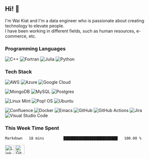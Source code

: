 ## Hi! 👋
I'm Wai Kiat and I'm a data engineer who is passionate about creating technology to elevate people.\
I have been working in different fields, such as human resources, e-commerce, etc.

### Programming Languages
![C++](https://img.shields.io/badge/c++-%2300599C.svg?style=for-the-badge&logo=c%2B%2B&logoColor=white)
![Fortran](https://img.shields.io/badge/Fortran-%23734F96.svg?style=for-the-badge&logo=fortran&logoColor=white)
![Julia](https://img.shields.io/badge/-Julia-9558B2?style=for-the-badge&logo=julia&logoColor=white)
![Python](https://img.shields.io/badge/python-3670A0?style=for-the-badge&logo=python&logoColor=ffdd54)

### Tech Stack
![AWS](https://img.shields.io/badge/AWS-%23FF9900.svg?style=for-the-badge&logo=amazon-aws&logoColor=white) 
![Azure](https://img.shields.io/badge/azure-%230072C6.svg?style=for-the-badge&logo=azure-devops&logoColor=white)
![Google Cloud](https://img.shields.io/badge/GoogleCloud-%234285F4.svg?style=for-the-badge&logo=google-cloud&logoColor=white) 

![MongoDB](https://img.shields.io/badge/MongoDB-%234ea94b.svg?style=for-the-badge&logo=mongodb&logoColor=white)
![MySQL](https://img.shields.io/badge/mysql-%2300f.svg?style=for-the-badge&logo=mysql&logoColor=white)
![Postgres](https://img.shields.io/badge/postgres-%23316192.svg?style=for-the-badge&logo=postgresql&logoColor=white)

![Linux Mint](https://img.shields.io/badge/Linux%20Mint-87CF3E?style=for-the-badge&logo=Linux%20Mint&logoColor=white)
![Pop! OS](https://img.shields.io/badge/Pop!_OS-48B9C7?style=for-the-badge&logo=Pop!_OS&logoColor=white)
![Ubuntu](https://img.shields.io/badge/Ubuntu-E95420?style=for-the-badge&logo=ubuntu&logoColor=white)

![Confluence](https://img.shields.io/badge/confluence-%23172BF4.svg?style=for-the-badge&logo=confluence&logoColor=white)
![Docker](https://img.shields.io/badge/docker-%230db7ed.svg?style=for-the-badge&logo=docker&logoColor=white)
![Emacs](https://img.shields.io/badge/Emacs-%237F5AB6.svg?&style=for-the-badge&logo=gnu-emacs&logoColor=white)
![GitHub](https://img.shields.io/badge/github-%23121011.svg?style=for-the-badge&logo=github&logoColor=white)
![GitHub Actions](https://img.shields.io/badge/githubactions-%232671E5.svg?style=for-the-badge&logo=githubactions&logoColor=white)
![Jira](https://img.shields.io/badge/jira-%230A0FFF.svg?style=for-the-badge&logo=jira&logoColor=white)
![Visual Studio Code](https://img.shields.io/badge/Visual%20Studio%20Code-0078d7.svg?style=for-the-badge&logo=visual-studio-code&logoColor=white)

### This Week Time Spent
<!--START_SECTION:waka-->

```txt
Markdown   18 mins         █████████████████████████   100.00 %
```

<!--END_SECTION:waka-->

<a href="https://www.linkedin.com/in/waikiattan/" target="_blank"><img src="https://raw.githubusercontent.com/arturssmirnovs/arturssmirnovs/master/in.png" alt="LinkedIn" width="30"></a>
<a href="https://github.com/wk-tan" target="_blank"><img src="https://raw.githubusercontent.com/arturssmirnovs/arturssmirnovs/master/git.png" alt="GitHub" width="30"></a>

